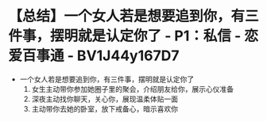 # 【总结】一个女人若是想要追到你，有三件事，摆明就是认定你了 - P1：私信 - 恋爱百事通 - BV1J44y167D7

-   一个女人若是想要追到你，有三件事，摆明就是认定你了
    1.  女生主动带你参加她圈子里的聚会，介绍朋友给你，展示心仪准备
    2.  深夜主动找你聊天，关心你，展现温柔体贴一面
    3.  主动带你去她的卧室，放下戒备心，暗示喜欢你